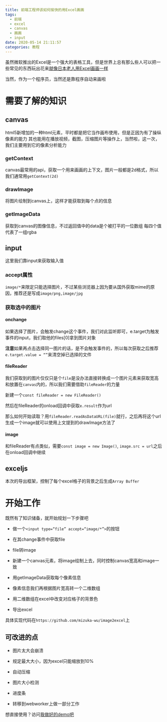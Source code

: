 ```yaml
---
title: 前端工程师该如何愉快的用Excel画画
tags:
  - 前端
  - excel
  - canvas
  - 画画
  - input
date: 2020-05-14 21:11:57
categories: 教程
---
```


  

虽然微软推出的Excel是一个强大的表格工具，但是世界上总有那么些人可以把一些常见的东西玩出花来[就像日本老人用Excel画画一样](https://baijiahao.baidu.com/s?id=1601995793246815437&wfr=spider&for=pc)

  

当然，作为一个程序员，当然还是靠程序自动来画啦

  

# 需要了解的知识

  

## canvas

  

html5新增加的一种html元素，平时都是把它当作画布使用，但是正因为有了操纵像素的能力 其也能用在播放视频，截图，压缩图片等操作上，当然啦，这一次，我们主要用到它的像素分析能力

  

### getContext

  

canvas最常用的api，获取一个用来画画的上下文，图片一般都是2d格式，所以我们通常用`getContext(2d)`

  

### drawImage

  

将图片绘制到canvas上，这样才能获取到每个点的信息

  

### getImageData

  

获取到canvas的图像信息，不过返回值中的data是个被打平的一位数组 每四个值代表了一组rgba

  

## input

  

这里我们靠input来获取输入值

  

### accept属性

  

`image/*`来限定只能选择图片，不过某些浏览器上因为要从国外获取mime的原因，推荐还是写成`image/png,image/jpg`

  

### 获取选中的图片

  

#### onchange

  

如果选择了图片，会触发change这个事件，我们对此监听即可，e.target为触发事件的input，我们取他的files[0]拿到图片对象

**注意**如果再点击选择同一图片的话，是不会触发事件的，所以每次获取之后推荐`e.target.value = “”`来清空掉已选择的文件

  

#### fileReader

  

我们获取到的图片仅仅只是个`file`是没办法直接转换成一个图片元素来获取宽高和放置在`canvas`内的，所以我们需要借助`fileReader`的力量

  

新建一个`const fileReader = new FileReader()`

然后在fileReader的onload回调中获取`e.result`作为url

  

那么如何开始读取？用`fileReader.readAsDataURL(file)`就行，之后再将这个url生成一个image就可以使用上文提到的drawImage方法了

  

#### image

  

和fileReader有点类似，需要`const image = new Image()`, `image.src = url`之后在onload回调中继续

  

## exceljs

  

本次的导出框架，控制了每个excel格子的背景之后生成`Array Buffer`

  

# 开始工作

  

既然有了知识储备，就开始规划一下步骤吧

  

* 做一个`<input type=“file” accept=“image/*”>`的按钮

* 在其change事件中获取file

* file转image

* 新建一个canvas元素，将image绘制上去，同时控制canvas宽高和image一致

* 用getImageData获取每个像素信息

* 像素信息我们再根据图片宽高转一个二维数组

* 用二维数组在excel中改变对应格子的背景色

* 导出excel

  

具体实现代码在`https://github.com/mizuka-wu/image2excel`上

  

## 可改进的点

  

* 图片太大会崩溃

* 规定最大大小，因为excel只能缩放到10%

* 自动压缩

* 图片大小检测

* 进度条

* 转移到webworker上做一部分工作

  

想直接使用？访问[我做好的demo吧](https://www.mizuka.top/image2excel)